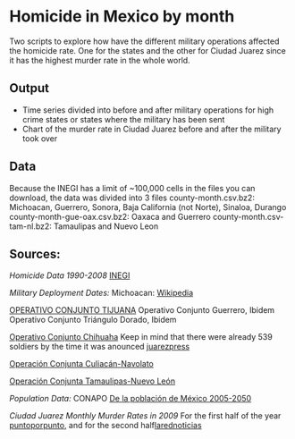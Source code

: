 ﻿Homicide in Mexico by month
================================================
Two scripts to explore how have the different military operations affected the homicide rate. One for the states and the other for Ciudad Juarez since it has the highest murder rate in the whole world.

Output
------
* Time series divided into before and after military operations for high crime states or states where the military has been sent
* Chart of the murder rate in Ciudad Juarez before and after the military took over

Data
-----
Because the INEGI has a limit of ~100,000 cells in the files you can download, the data was divided into 3 files
county-month.csv.bz2: Michoacan, Guerrero, Sonora, Baja California (not Norte), Sinaloa, Durango
county-month-gue-oax.csv.bz2: Oaxaca and Guerrero
county-month.csv-tam-nl.bz2: Tamaulipas and Nuevo Leon


Sources:
--------
_Homicide Data 1990-2008_
[INEGI](http://www.inegi.org.mx/est/contenidos/espanol/proyectos/continuas/vitales/bd/mortalidad/MortalidadGeneral.asp?s=est&c=11144)

_Military Deployment Dates:_
Michoacan: [Wikipedia](http://en.wikipedia.org/wiki/Operation_Michoacan)

[OPERATIVO CONJUNTO  TIJUANA](http://www.pgr.gob.mx/cmsocial/coms07/210107%20resultado%20de%20operaciones%20conjuntas.ppt)
Operativo Conjunto Guerrero, Ibidem
Operativo Conjunto Triángulo Dorado, Ibidem

[Operativo Conjunto Chihuaha](www.el-mexicano.com.mx%2Fnoticias%2Fnacional%2F2009%2F03%2F02%2Fsitian-militares-ciudad-juarez.aspx&ei=OoZgS-nmA4XYtgOHwpGzCw&usg=AFQjCNH5AvHSTNwSpMPqT98OuiSYA8kbjg&sig2=rucCCB325xG_lYgmU_Rodw) Keep in mind that there were already 539 soldiers by the time it was anounced
[juarezpress](http://www.juarezpress.com/not_detalle.php?id_n=12641&busca=sedena) 

[Operación Conjunta Culiacán-Navolato](http://www.tabascohoy.com.mx/nota.php?id_nota=155210)

[Operación Conjunta Tamaulipas-Nuevo León](http://www.elsiglodedurango.com.mx/descargas/pdf/2007/02/19/19dgo08a.pdf?v)

_Population Data:_
CONAPO [De la población de México 2005-2050](http://www.conapo.gob.mx/00cifras/proy/municipales.xls)

_Ciudad Juarez Monthly Murder Rates in 2009_
For the first half of the year [puntoporpunto](http://www.puntoporpunto.com/informacion-general/en_juarez_suman_mil_13_asesina.php),
and for the second half[larednoticias](http://www.larednoticias.com/detalle.cfm?s=26)